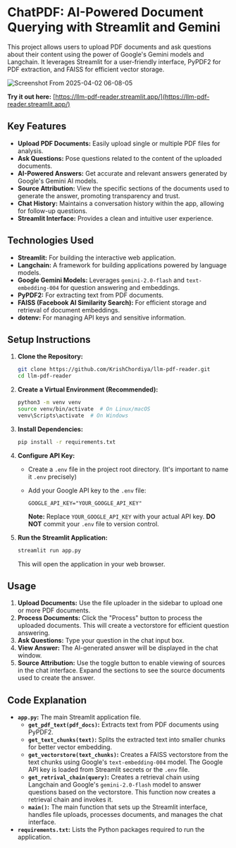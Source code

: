 # ChatPDF: AI-Powered Document Querying with Streamlit and Gemini

This project allows users to upload PDF documents and ask questions about their content using the power of Google's Gemini models and Langchain.  It leverages Streamlit for a user-friendly interface, PyPDF2 for PDF extraction, and FAISS for efficient vector storage.

![Screenshot From 2025-04-02 06-08-05](https://github.com/user-attachments/assets/8755cf83-078a-442e-b13e-d567c4e2dc2e)

**Try it out here:** [https://llm-pdf-reader.streamlit.app/](https://llm-pdf-reader.streamlit.app/)

## Key Features

*   **Upload PDF Documents:** Easily upload single or multiple PDF files for analysis.
*   **Ask Questions:** Pose questions related to the content of the uploaded documents.
*   **AI-Powered Answers:** Get accurate and relevant answers generated by Google's Gemini AI models.
*   **Source Attribution:** View the specific sections of the documents used to generate the answer, promoting transparency and trust.
*   **Chat History:** Maintains a conversation history within the app, allowing for follow-up questions.
*   **Streamlit Interface:**  Provides a clean and intuitive user experience.

## Technologies Used

*   **Streamlit:** For building the interactive web application.
*   **Langchain:**  A framework for building applications powered by language models.
*   **Google Gemini Models:**  Leverages `gemini-2.0-flash` and `text-embedding-004` for question answering and embeddings.
*   **PyPDF2:**  For extracting text from PDF documents.
*   **FAISS (Facebook AI Similarity Search):**  For efficient storage and retrieval of document embeddings.
*   **dotenv:** For managing API keys and sensitive information.

## Setup Instructions

1.  **Clone the Repository:**

    ```bash
    git clone https://github.com/KrishChordiya/llm-pdf-reader.git
    cd llm-pdf-reader
    ```

2.  **Create a Virtual Environment (Recommended):**

    ```bash
    python3 -m venv venv
    source venv/bin/activate  # On Linux/macOS
    venv\Scripts\activate  # On Windows
    ```

3.  **Install Dependencies:**

    ```bash
    pip install -r requirements.txt
    ```

4.  **Configure API Key:**

    *   Create a `.env` file in the project root directory.  (It's important to name it `.env` precisely)
    *   Add your Google API key to the `.env` file:

        ```
        GOOGLE_API_KEY="YOUR_GOOGLE_API_KEY"
        ```
        **Note:** Replace `YOUR_GOOGLE_API_KEY` with your actual API key.  **DO NOT** commit your `.env` file to version control.

5.  **Run the Streamlit Application:**

    ```bash
    streamlit run app.py
    ```

    This will open the application in your web browser.

## Usage

1.  **Upload Documents:** Use the file uploader in the sidebar to upload one or more PDF documents.
2.  **Process Documents:** Click the "Process" button to process the uploaded documents. This will create a vectorstore for efficient question answering.
3.  **Ask Questions:**  Type your question in the chat input box.
4.  **View Answer:** The AI-generated answer will be displayed in the chat window.
5.  **Source Attribution:** Use the toggle button to enable viewing of sources in the chat interface. Expand the sections to see the source documents used to create the answer.

## Code Explanation

*   **`app.py`:** The main Streamlit application file.
    *   **`get_pdf_text(pdf_docs)`:** Extracts text from PDF documents using PyPDF2.
    *   **`get_text_chunks(text)`:** Splits the extracted text into smaller chunks for better vector embedding.
    *   **`get_vectorstore(text_chunks)`:** Creates a FAISS vectorstore from the text chunks using Google's `text-embedding-004` model.  The Google API key is loaded from Streamlit secrets or the `.env` file.
    *   **`get_retrival_chain(query)`:** Creates a retrieval chain using Langchain and Google's `gemini-2.0-flash` model to answer questions based on the vectorstore. This function now creates a retrieval chain and invokes it.
    *   **`main()`:** The main function that sets up the Streamlit interface, handles file uploads, processes documents, and manages the chat interface.
*   **`requirements.txt`:** Lists the Python packages required to run the application.
